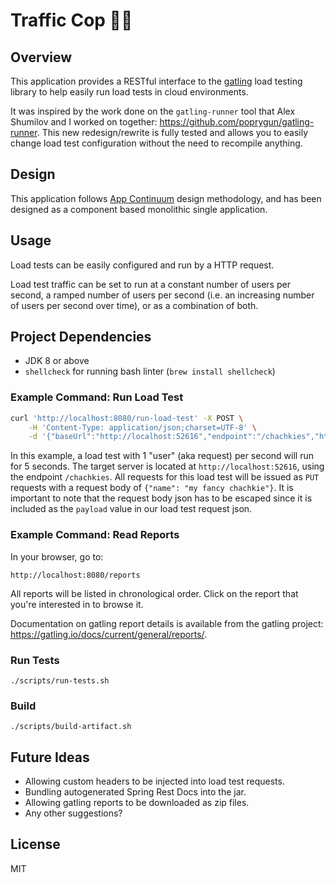 # Traffic Cop 🚓🚦

## Overview

This application provides a RESTful interface to the [gatling](https://gatling.io/open-source) load testing library to help easily run load tests in cloud environments.

It was inspired by the work done on the `gatling-runner` tool that Alex Shumilov and I worked on together: https://github.com/poprygun/gatling-runner. 
This new redesign/rewrite is fully tested and allows you to easily change load test configuration without the need to recompile anything.

## Design

This application follows [App Continuum](https://www.appcontinuum.io/) design methodology, and has been designed as a component based monolithic single application.

## Usage

Load tests can be easily configured and run by a HTTP request.
 
Load test traffic can be set to run at a constant number of users per second, a ramped number of users per second (i.e. an increasing number of users per second over time), or as a combination of both.

## Project Dependencies

* JDK 8 or above
* `shellcheck` for running bash linter (`brew install shellcheck`)

### Example Command: Run Load Test

```bash
curl 'http://localhost:8080/run-load-test' -X POST \
    -H 'Content-Type: application/json;charset=UTF-8' \
    -d '{"baseUrl":"http://localhost:52616","endpoint":"/chachkies","httpMethod":"PUT","payload":"{\"name\": \"my fancy chachkie\"}","constantUsersPerSecond":1,"constantUsersPerSecondDuration":5,"rampUsersPerSecondMinimum":1,"rampUsersPerSecondMaximum":5,"rampUsersPerSecondDuration":5}'
```

In this example, a load test with 1 "user" (aka request) per second will run for 5 seconds. The target server is located at `http://localhost:52616`, using the endpoint `/chachkies`. All requests for this load test will be issued as `PUT` requests with a request body of `{"name": "my fancy chachkie"}`.
It is important to note that the request body json has to be escaped since it is included as the `payload` value in our load test request json.

### Example Command: Read Reports

In your browser, go to: 

```
http://localhost:8080/reports
```

All reports will be listed in chronological order. 
Click on the report that you're interested in to browse it.

Documentation on gatling report details is available from the gatling project: https://gatling.io/docs/current/general/reports/. 

### Run Tests

```
./scripts/run-tests.sh
```

### Build

```
./scripts/build-artifact.sh
```

## Future Ideas

* Allowing custom headers to be injected into load test requests.
* Bundling autogenerated Spring Rest Docs into the jar.
* Allowing gatling reports to be downloaded as zip files.
* Any other suggestions?

## License

MIT
